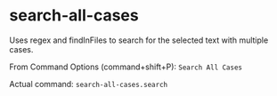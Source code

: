 # search-all-cases

Uses regex and findInFiles to search for the selected text with multiple cases.

From Command Options (command+shift+P): `Search All Cases`

Actual command: `search-all-cases.search`